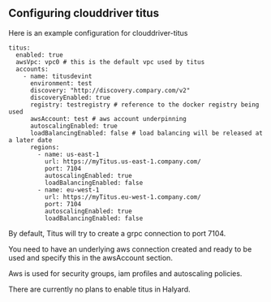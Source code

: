 ## Configuring clouddriver titus

Here is an example configuration for clouddriver-titus

```
titus:
  enabled: true
  awsVpc: vpc0 # this is the default vpc used by titus
  accounts:
    - name: titusdevint
      environment: test
      discovery: "http://discovery.compary.com/v2"
      discoveryEnabled: true
      registry: testregistry # reference to the docker registry being used
      awsAccount: test # aws account underpinning
      autoscalingEnabled: true
      loadBalancingEnabled: false # load balancing will be released at a later date
      regions:
        - name: us-east-1
          url: https://myTitus.us-east-1.company.com/
          port: 7104
          autoscalingEnabled: true
          loadBalancingEnabled: false
        - name: eu-west-1
          url: https://myTitus.eu-west-1.company.com/
          port: 7104
          autoscalingEnabled: true
          loadBalancingEnabled: false
```

By default, Titus will try to create a grpc connection to port 7104.

You need to have an underlying aws connection created and ready to be used and specify this in the awsAccount section.

Aws is used for security groups, iam profiles and autoscaling policies.

There are currently no plans to enable titus in Halyard.
